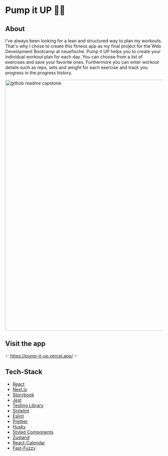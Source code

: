# Pump it UP 🏋️‍♀️

## About
I've always been looking for a lean and structured way to plan my workouts. That's why I chose to create this fitness app as my final project for the Web Development Bootcamp at neuefische. Pump it UP helps you to create your individual workout plan for each day. You can choose from a list of exercises and save your favorite ones. Furthermore you can enter workout details such as reps, sets and weight for each exercise and track you progress in the progress history.

<img width="800" alt="github readme capstone" src="https://user-images.githubusercontent.com/107792731/189387556-c7940d82-9bba-47c2-a74f-dd164f696f68.png">

## Visit the app
✨ https://pump-it-up.vercel.app/ ✨ 

## Tech-Stack
- 	[React](https://reactjs.org/)
-   [Next.js](https://nextjs.org/)
-   [Storybook](https://storybook.js.org/)
-   [Jest](https://jestjs.io/)
-   [Testing Library](https://testing-library.com/)
-   [Stylelint](https://stylelint.io/)
-   [Eslint](https://eslint.org/)
-   [Prettier](https://prettier.io/)
-   [Husky](https://typicode.github.io/husky/)
- 	[Styled Components](https://styled-components.com/)
-   [Zustand](https://zustand-demo.pmnd.rs/)
- 	[React-Calendar](https://www.npmjs.com/package/react-calendar)
- 	[Fast-Fuzzy](https://www.npmjs.com/package/fast-fuzzy)

